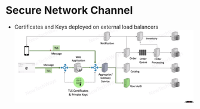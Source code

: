 # Secure Network Channel

- Certificates and Keys deployed on external load balancers
![Alt text](image-10.png)